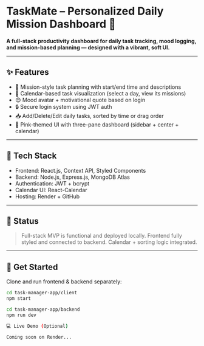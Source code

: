 # TaskMate – Personalized Daily Mission Dashboard 💖

**A full-stack productivity dashboard for daily task tracking, mood logging, and mission-based planning — designed with a vibrant, soft UI.**

---

## ✨ Features

- 🎯 Mission-style task planning with start/end time and descriptions
- 📅 Calendar-based task visualization (select a day, view its missions)
- 😊 Mood avatar + motivational quote based on login
- 🔒 Secure login system using JWT auth
- 📥 Add/Delete/Edit daily tasks, sorted by time or drag order
- 📂 Pink-themed UI with three-pane dashboard (sidebar + center + calendar)

---

## 🧩 Tech Stack

- Frontend: React.js, Context API, Styled Components
- Backend: Node.js, Express.js, MongoDB Atlas
- Authentication: JWT + bcrypt
- Calendar UI: React-Calendar
- Hosting: Render + GitHub

---

## 📌 Status

> Full-stack MVP is functional and deployed locally. Frontend fully styled and connected to backend. Calendar + sorting logic integrated.

---

## 🚀 Get Started

Clone and run frontend & backend separately:

```bash
cd task-manager-app/client
npm start

cd task-manager-app/backend
npm run dev

💻 Live Demo (Optional)

Coming soon on Render...